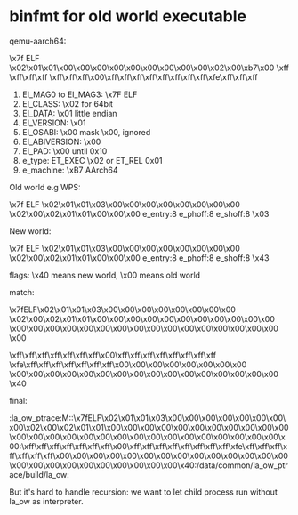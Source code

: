 # binfmt for old world executable

qemu-aarch64:

\x7f ELF          \x02\x01\x01\x00\x00\x00\x00\x00\x00\x00\x00\x00\x02\x00\xb7\x00
\xff \xff\xff\xff \xff\xff\xff\x00\xff\xff\xff\xff\xff\xff\xff\xff\xfe\xff\xff\xff

1. EI_MAG0 to EI_MAG3: \x7F ELF
2. EI_CLASS: \x02 for 64bit
3. EI_DATA: \x01 little endian
4. EI_VERSION: \x01
5. EI_OSABI: \x00 mask \x00, ignored
6. EI_ABIVERSION: \x00
7. EI_PAD: \x00 until 0x10
8. e_type: ET_EXEC \x02 or ET_REL 0x01
9. e_machine: \xB7 AArch64

Old world e.g WPS:

\x7f ELF          \x02\x01\x01\x03\x00\x00\x00\x00\x00\x00\x00\x00
\x02\x00\x02\x01\x01\x00\x00\x00 e_entry:8
e_phoff:8 e_shoff:8
\x03

New world:

\x7f ELF          \x02\x01\x01\x03\x00\x00\x00\x00\x00\x00\x00\x00
\x02\x00\x02\x01\x01\x00\x00\x00 e_entry:8
e_phoff:8 e_shoff:8
\x43

flags: \x40 means new world, \x00 means old world

match:

\x7fELF\x02\x01\x01\x03\x00\x00\x00\x00\x00\x00\x00\x00
\x02\x00\x02\x01\x01\x00\x00\x00\x00\x00\x00\x00\x00\x00\x00\x00
\x00\x00\x00\x00\x00\x00\x00\x00\x00\x00\x00\x00\x00\x00\x00\x00
\x00

\xff\xff\xff\xff\xff\xff\xff\x00\xff\xff\xff\xff\xff\xff\xff\xff
\xfe\xff\xff\xff\xff\xff\xff\xff\x00\x00\x00\x00\x00\x00\x00\x00
\x00\x00\x00\x00\x00\x00\x00\x00\x00\x00\x00\x00\x00\x00\x00\x00
\x40

final:

:la_ow_ptrace:M::\x7fELF\x02\x01\x01\x03\x00\x00\x00\x00\x00\x00\x00\x00\x02\x00\x02\x01\x01\x00\x00\x00\x00\x00\x00\x00\x00\x00\x00\x00\x00\x00\x00\x00\x00\x00\x00\x00\x00\x00\x00\x00\x00\x00\x00\x00\x00:\xff\xff\xff\xff\xff\xff\xff\x00\xff\xff\xff\xff\xff\xff\xff\xff\xfe\xff\xff\xff\xff\xff\xff\xff\x00\x00\x00\x00\x00\x00\x00\x00\x00\x00\x00\x00\x00\x00\x00\x00\x00\x00\x00\x00\x00\x00\x00\x00\x40:/data/common/la_ow_ptrace/build/la_ow:

But it's hard to handle recursion: we want to let child process run without la_ow as interpreter.